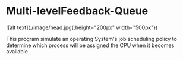 # Multi-levelFeedback-Queue

![alt text](./image/head.jpg{:height="200px" width="500px"})
 
 This program simulate an operating System's job scheduling policy
 to determine which process will be assigned the CPU when it becomes available 
